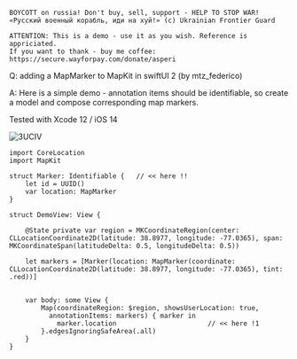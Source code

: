 ```
BOYCOTT on russia! Don't buy, sell, support - HELP TO STOP WAR!
«Русский военный корабль, иди на хуй!» (c) Ukrainian Frontier Guard

ATTENTION: This is a demo - use it as you wish. Reference is appriciated.
If you want to thank - buy me coffee: https://secure.wayforpay.com/donate/asperi
```

Q: adding a MapMarker to MapKit in swiftUI 2 (by mtz_federico)

A: Here is a simple demo - annotation items should be identifiable, so create a model and compose corresponding map markers. 

Tested with Xcode 12 / iOS 14

![3UCIV](https://user-images.githubusercontent.com/62171579/170195519-32622d43-41ad-4ba9-ad27-d5c1ebaf17e3.png)

```
import CoreLocation
import MapKit

struct Marker: Identifiable {   // << here !!
    let id = UUID()
    var location: MapMarker
}

struct DemoView: View {

    @State private var region = MKCoordinateRegion(center: CLLocationCoordinate2D(latitude: 38.8977, longitude: -77.0365), span: MKCoordinateSpan(latitudeDelta: 0.5, longitudeDelta: 0.5))

    let markers = [Marker(location: MapMarker(coordinate: CLLocationCoordinate2D(latitude: 38.8977, longitude: -77.0365), tint: .red))]


    var body: some View {
        Map(coordinateRegion: $region, showsUserLocation: true, 
          annotationItems: markers) { marker in
            marker.location                       // << here !1
        }.edgesIgnoringSafeArea(.all)
    }
}
```
